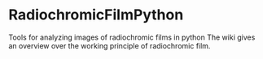 # RadiochromicFilmPython
Tools for analyzing images of radiochromic films in python
The wiki gives an overview over the working principle of radiochromic film.
